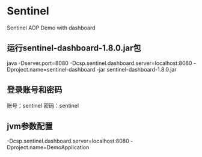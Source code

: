 # Sentinel
Sentinel AOP Demo with dashboard
## 运行sentinel-dashboard-1.8.0.jar包
java -Dserver.port=8080 -Dcsp.sentinel.dashboard.server=localhost:8080 -Dproject.name=sentinel-dashboard -jar sentinel-dashboard-1.8.0.jar
## 登录账号和密码
账号：sentinel
密码：sentinel
## jvm参数配置
-Dcsp.sentinel.dashboard.server=localhost:8080
-Dproject.name=DemoApplication
